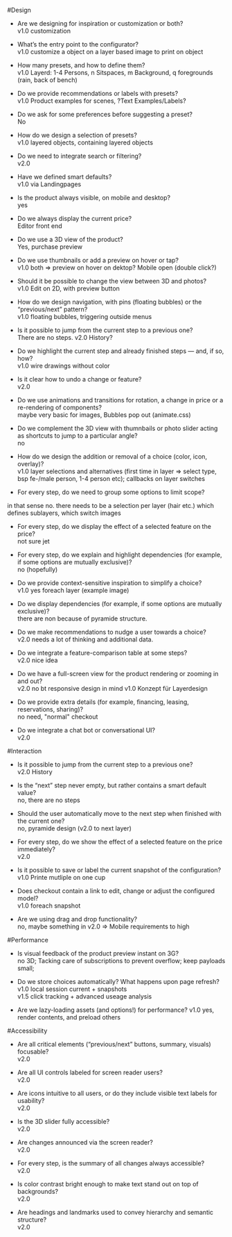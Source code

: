 #Design

- Are we designing for inspiration or customization or both?<br>
v1.0 customization
    
- What’s the entry point to the configurator?<br>
v1.0 customize a object on a layer based image to print on object

- How many presets, and how to define them?<br>
v1.0 Layerd: 1-4 Persons, n Sitspaces, m Background, q foregrounds (rain, back of bench)

- Do we provide recommendations or labels with presets?<br>
v1.0 Product examples for scenes, ?Text Examples/Labels?

- Do we ask for some preferences before suggesting a preset?<br>
No

- How do we design a selection of presets?<br>
v1.0 layered objects, containing layered objects

- Do we need to integrate search or filtering?<br>
v2.0

- Have we defined smart defaults?<br>
v1.0 via Landingpages

- Is the product always visible, on mobile and desktop?<br>
yes

- Do we always display the current price?<br>
Editor front end

- Do we use a 3D view of the product?<br>
Yes, purchase preview

- Do we use thumbnails or add a preview on hover or tap?<br>
v1.0 both => preview on hover on dektop? Mobile open (double click?)

- Should it be possible to change the view between 3D and photos?<br>
v1.0 Edit on 2D, with preview button

- How do we design navigation, with pins (floating bubbles) or the “previous/next” pattern?<br>
v1.0 floating bubbles, triggering outside menus

- Is it possible to jump from the current step to a previous one?<br>
There are no steps. v2.0 History?

- Do we highlight the current step and already finished steps — and, if so, how?<br>
v1.0 wire drawings without color

- Is it clear how to undo a change or feature?<br>
v2.0

- Do we use animations and transitions for rotation, a change in price or a re-rendering of components?<br>
maybe very basic for images, Bubbles pop out (animate.css)

- Do we complement the 3D view with thumnbails or photo slider acting as shortcuts to jump to a particular angle?<br>
no

- How do we design the addition or removal of a choice (color, icon, overlay)?<br>
v1.0 layer selections and alternatives (first time in layer => select type, bsp fe-/male person, 1-4 person etc); callbacks on layer switches

- For every step, do we need to group some options to limit scope?

in that sense no. there needs to be a selection per layer (hair etc.) which defines sublayers, which switch images

- For every step, do we display the effect of a selected feature on the price?<br>
not sure jet

- For every step, do we explain and highlight dependencies (for example, if some options are mutually exclusive)?<br>
no (hopefully)

- Do we provide context-sensitive inspiration to simplify a choice?<br>
v1.0 yes foreach layer (example image)

- Do we display dependencies (for example, if some options are mutually exclusive)?<br>
there are non because of pyramide structure. 

- Do we make recommendations to nudge a user towards a choice?<br>
v2.0 needs a lot of thinking and additional data. 

- Do we integrate a feature-comparison table at some steps?<br>
v2.0 nice idea

- Do we have a full-screen view for the product rendering or zooming in and out?<br>
v2.0 no bt responsive design in mind
v1.0 Konzept für Layerdesign

- Do we provide extra details (for example, financing, leasing, reservations, sharing)?<br>
no need, "normal" checkout

- Do we integrate a chat bot or conversational UI?<br>
v2.0

#Interaction

- Is it possible to jump from the current step to a previous one?<br>
v2.0 History

- Is the “next” step never empty, but rather contains a smart default value?<br>
no, there are no steps

- Should the user automatically move to the next step when finished with the current one?<br>
no, pyramide design (v2.0 to next layer)

- For every step, do we show the effect of a selected feature on the price immediately?<br>
v2.0

- Is it possible to save or label the current snapshot of the configuration?<br>
v1.0 Printe mutliple on one cup

- Does checkout contain a link to edit, change or adjust the configured model?<br>
v1.0 foreach snapshot

- Are we using drag and drop functionality?<br>
no, maybe something in v2.0 => Mobile requirements to high

#Performance

- Is visual feedback of the product preview instant on 3G?<br>
no 3D; Tacking care of subscriptions to prevent overflow; keep payloads small;

- Do we store choices automatically? What happens upon page refresh?<br>
v1.0 local session current + snapshots<br>
v1.5 click tracking + advanced useage analysis

- Are we lazy-loading assets (and options!) for performance?
v1.0 yes, render contents, and preload others

#Accessibility

- Are all critical elements (“previous/next” buttons, summary, visuals) focusable?<br>
v2.0

- Are all UI controls labeled for screen reader users?<br>
v2.0

- Are icons intuitive to all users, or do they include visible text labels for usability?<br>
v2.0

- Is the 3D slider fully accessible?<br>
v2.0

- Are changes announced via the screen reader?<br>
v2.0

- For every step, is the summary of all changes always accessible?<br>
v2.0

- Is color contrast bright enough to make text stand out on top of backgrounds?<br>
v2.0

- Are headings and landmarks used to convey hierarchy and semantic structure?<br>
v2.0
